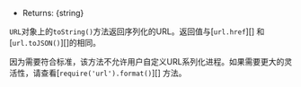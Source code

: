 
* Returns: {string}

`URL`对象上的`toString()`方法返回序列化的URL。返回值与[`url.href`][] 和 [`url.toJSON()`][]的相同。

因为需要符合标准，该方法不允许用户自定义URL系列化进程。如果需要更大的灵活性，请查看[`require('url').format()`][] 方法。


